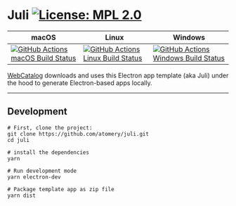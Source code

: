# Juli [![License: MPL 2.0](https://img.shields.io/badge/License-MPL%202.0-brightgreen.svg)](LICENSE)

|macOS|Linux|Windows|
|---|---|---|
|[![GitHub Actions macOS Build Status](https://github.com/atomery/juli/workflows/macOS/badge.svg)](https://github.com/atomery/juli/actions?query=workflow%3AmacOS)|[![GitHub Actions Linux Build Status](https://github.com/atomery/juli/workflows/Linux/badge.svg)](https://github.com/atomery/juli/actions?query=workflow%3ALinux)|[![GitHub Actions Windows Build Status](https://github.com/atomery/juli/workflows/Windows/badge.svg)](https://github.com/atomery/juli/actions?query=workflow%3AWindows)|

[WebCatalog](https://webcatalogapp.com) downloads and uses this Electron app template (aka Juli) under the hood to generate Electron-based apps locally.

---

## Development
```
# First, clone the project:
git clone https://github.com/atomery/juli.git
cd juli

# install the dependencies
yarn

# Run development mode
yarn electron-dev

# Package template app as zip file
yarn dist
```